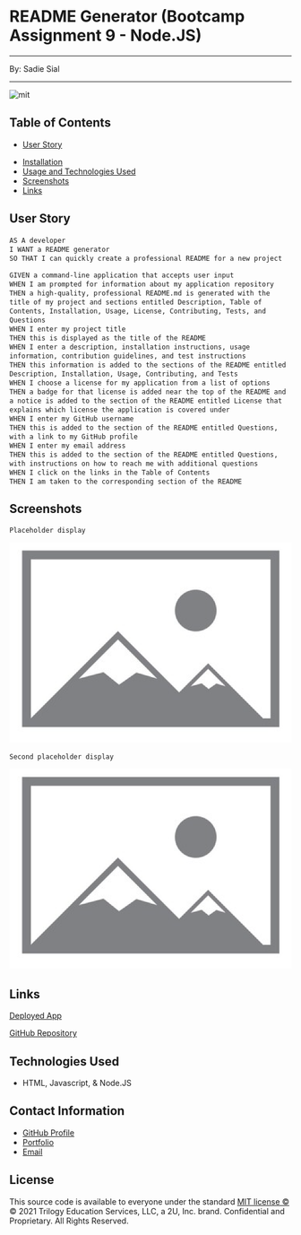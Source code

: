# README Generator (Bootcamp Assignment 9 - Node.JS)
___
By: Sadie Sial
___

![mit](https://img.shields.io/badge/license-MIT-brightgreen)

## Table of Contents

* [User Story]()
- [Installation]()
- [Usage and Technologies Used]()
- [Screenshots]()
- [Links]()



## User Story

```
AS A developer
I WANT a README generator
SO THAT I can quickly create a professional README for a new project
```

```
GIVEN a command-line application that accepts user input
WHEN I am prompted for information about my application repository
THEN a high-quality, professional README.md is generated with the title of my project and sections entitled Description, Table of Contents, Installation, Usage, License, Contributing, Tests, and Questions
WHEN I enter my project title
THEN this is displayed as the title of the README
WHEN I enter a description, installation instructions, usage information, contribution guidelines, and test instructions
THEN this information is added to the sections of the README entitled Description, Installation, Usage, Contributing, and Tests
WHEN I choose a license for my application from a list of options
THEN a badge for that license is added near the top of the README and a notice is added to the section of the README entitled License that explains which license the application is covered under
WHEN I enter my GitHub username
THEN this is added to the section of the README entitled Questions, with a link to my GitHub profile
WHEN I enter my email address
THEN this is added to the section of the README entitled Questions, with instructions on how to reach me with additional questions
WHEN I click on the links in the Table of Contents
THEN I am taken to the corresponding section of the README
```

## 

## Screenshots
```
Placeholder display
```
![Screenshot](./assets/images/screenshot.png)

```
Second placeholder display
```
![Screenshot](./assets/images/screenshot2.png)


## Links

[Deployed App]()


[GitHub Repository](https://github.com/sadielinks/the-readme-gen)

## Technologies Used

- HTML, Javascript, & Node.JS


## Contact Information

- [GitHub Profile](https://github.com/sadielinks)
- [Portfolio](https://sadielinks.github.io/professional-portfolio/)
- [Email](mailto:sadiecodes@gmail.com)


## License

This source code is available to everyone under the standard [MIT license ©](https://choosealicense.com/licenses/mit/) <br>
© 2021 Trilogy Education Services, LLC, a 2U, Inc. brand. Confidential and Proprietary. All Rights Reserved.